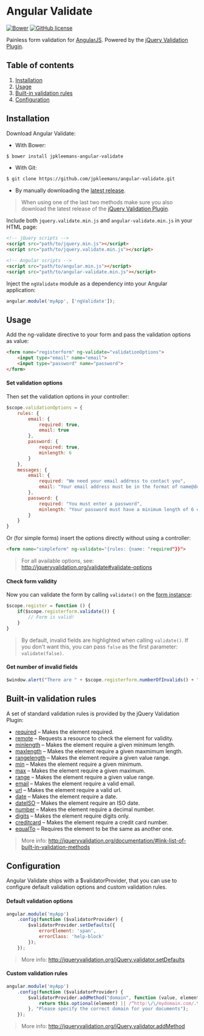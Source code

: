 # Angular Validate

[![Bower](https://img.shields.io/bower/v/jpkleemans-angular-validate.svg)](https://github.com/jpkleemans/angular-validate/releases/latest)
[![GitHub license](https://img.shields.io/github/license/jpkleemans/angular-validate.svg)](https://github.com/jpkleemans/angular-validate/blob/master/LICENSE.md)

Painless form validation for [AngularJS](https://github.com/angular/angular.js). Powered by the [jQuery Validation Plugin](https://github.com/jzaefferer/jquery-validation).

## Table of contents

1. [Installation](#installation)
2. [Usage](#usage)
3. [Built-in validation rules](#built-in-validation-rules)
4. [Configuration](#configuration)

## Installation

Download Angular Validate:

- With Bower:

```sh
$ bower install jpkleemans-angular-validate
```

- With Git:

```sh
$ git clone https://github.com/jpkleemans/angular-validate.git
```

- By manually downloading the [latest release](https://github.com/jpkleemans/angular-validate/releases/latest).

> When using one of the last two methods make sure you also download the latest release of the [jQuery Validation Plugin](https://github.com/jzaefferer/jquery-validation).

Include both `jquery.validate.min.js` and `angular-validate.min.js` in your HTML page:

```html
<!-- jQuery scripts -->
<script src="path/to/jquery.min.js"></script>
<script src="path/to/jquery.validate.min.js"></script>

<!-- Angular scripts -->
<script src="path/to/angular.min.js"></script>
<script src="path/to/angular-validate.min.js"></script>
```

Inject the `ngValidate` module as a dependency into your Angular application:

```js
angular.module('myApp', ['ngValidate']);
```

## Usage

Add the ng-validate directive to your form and pass the validation options as value:

```html
<form name="registerform" ng-validate="validationOptions">
    <input type="email" name="email">
    <input type="password" name="password">
</form>
```

#### Set validation options

Then set the validation options in your controller:

```js
$scope.validationOptions = {
    rules: {
        email: {
            required: true,
            email: true
        },
        password: {
            required: true,
            minlength: 6
        }
    },
    messages: {
        email: {
            required: "We need your email address to contact you",
            email: "Your email address must be in the format of name@domain.com"
        },
        password: {
            required: "You must enter a password",
            minlength: "Your password must have a minimum length of 6 characters"
        }
    }
}
```

Or (for simple forms) insert the options directly without using a controller:

```html
<form name="simpleform" ng-validate="{rules: {name: "required"}}">
```

> For all available options, see: http://jqueryvalidation.org/validate#validate-options

#### Check form validity

Now you can validate the form by calling `validate()` on the [form instance](https://docs.angularjs.org/guide/forms):

```js
$scope.register = function () {
    if($scope.registerform.validate()) {
        // Form is valid!
    }
}
```

> By default, invalid fields are highlighted when calling `validate()`. If you don't want this, you can pass `false` as the first parameter: `validate(false)`.

#### Get number of invalid fields

```js
$window.alert("There are " + $scope.registerform.numberOfInvalids() + " invalid fields.");
```

## Built-in validation rules

A set of standard validation rules is provided by the jQuery Validation Plugin:

- [required](http://jqueryvalidation.org/required-method) – Makes the element required.
- [remote](http://jqueryvalidation.org/remote-method) – Requests a resource to check the element for validity.
- [minlength](http://jqueryvalidation.org/minlength-method) – Makes the element require a given minimum length.
- [maxlength](http://jqueryvalidation.org/maxlength-method) – Makes the element require a given maxmimum length.
- [rangelength](http://jqueryvalidation.org/rangelength-method) – Makes the element require a given value range.
- [min](http://jqueryvalidation.org/min-method) – Makes the element require a given minimum.
- [max](http://jqueryvalidation.org/max-method) – Makes the element require a given maximum.
- [range](http://jqueryvalidation.org/range-method) – Makes the element require a given value range.
- [email](http://jqueryvalidation.org/email-method) – Makes the element require a valid email.
- [url](http://jqueryvalidation.org/url-method) – Makes the element require a valid url.
- [date](http://jqueryvalidation.org/date-method) – Makes the element require a date.
- [dateISO](http://jqueryvalidation.org/dateISO-method) – Makes the element require an ISO date.
- [number](http://jqueryvalidation.org/number-method) – Makes the element require a decimal number.
- [digits](http://jqueryvalidation.org/digits-method) – Makes the element require digits only.
- [creditcard](http://jqueryvalidation.org/creditcard-method) – Makes the element require a credit card number.
- [equalTo](http://jqueryvalidation.org/equalTo-method) – Requires the element to be the same as another one.

> More info: http://jqueryvalidation.org/documentation/#link-list-of-built-in-validation-methods

## Configuration

Angular Validate ships with a $validatorProvider, that you can use to configure default validation options and custom validation rules. 

#### Default validation options

```js
angular.module('myApp')
    .config(function ($validatorProvider) {
        $validatorProvider.setDefaults({
            errorElement: 'span',
            errorClass: 'help-block'
        });
    });
```

> More info: http://jqueryvalidation.org/jQuery.validator.setDefaults

#### Custom validation rules

```js
angular.module('myApp')
    .config(function ($validatorProvider) {
        $validatorProvider.addMethod("domain", function (value, element) {
            return this.optional(element) || /^http:\/\/mydomain.com/.test(value);
        }, "Please specify the correct domain for your documents");
    });
```

> More info: http://jqueryvalidation.org/jQuery.validator.addMethod
